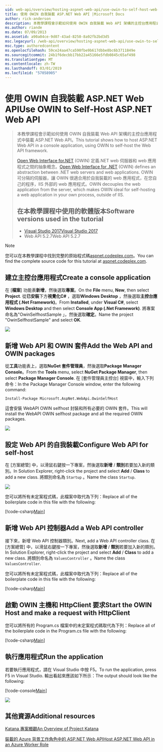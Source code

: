 ```yaml
---
uid: web-api/overview/hosting-aspnet-web-api/use-owin-to-self-host-web-api
title: 使用 OWIN 自我裝載 ASP.NET Web API |Microsoft Docs
author: rick-anderson
description: 本教學課程會示範如何使用 OWIN 自我裝載 Web API 架構的主控台應用程式中裝載 ASP.NET Web API。 Open Web Interface for.NET (OWIN) d...
ms.author: riande
ms.date: 07/09/2013
ms.assetid: a90a04ce-9d07-43ad-8250-8a92fb2bd3d5
msc.legacyurl: /web-api/overview/hosting-aspnet-web-api/use-owin-to-self-host-web-api
msc.type: authoredcontent
ms.openlocfilehash: 59ce24aa47ca590fbe9b617dbbe8bc6b3711849e
ms.sourcegitcommit: 24b1f6decbb17bb22a45166e5fdb0845c65af498
ms.translationtype: MT
ms.contentlocale: zh-TW
ms.lasthandoff: 03/01/2019
ms.locfileid: "57058905"
---
```

<a name="use-owin-to-self-host-aspnet-web-api"></a><span data-ttu-id="3386a-104">使用 OWIN 自我裝載 ASP.NET Web API</span><span class="sxs-lookup"><span data-stu-id="3386a-104">Use OWIN to Self-Host ASP.NET Web API</span></span> 
====================

> <span data-ttu-id="3386a-105">本教學課程會示範如何使用 OWIN 自我裝載 Web API 架構的主控台應用程式中裝載 ASP.NET Web API。</span><span class="sxs-lookup"><span data-stu-id="3386a-105">This tutorial shows how to host ASP.NET Web API in a console application, using OWIN to self-host the Web API framework.</span></span>
>
> <span data-ttu-id="3386a-106">[Open Web Interface for.NET](http://owin.org) (OWIN) 定義.NET web 伺服器和 web 應用程式之間的抽象概念。</span><span class="sxs-lookup"><span data-stu-id="3386a-106">[Open Web Interface for .NET](http://owin.org) (OWIN) defines an abstraction between .NET web servers and web applications.</span></span> <span data-ttu-id="3386a-107">OWIN 可分隔的伺服器，讓 OWIN 很適合用於自我裝載的 web 應用程式，在您自己的程序，IIS 外部的 web 應用程式。</span><span class="sxs-lookup"><span data-stu-id="3386a-107">OWIN decouples the web application from the server, which makes OWIN ideal for self-hosting a web application in your own process, outside of IIS.</span></span>
>
> ## <a name="software-versions-used-in-the-tutorial"></a><span data-ttu-id="3386a-108">在本教學課程中使用的軟體版本</span><span class="sxs-lookup"><span data-stu-id="3386a-108">Software versions used in the tutorial</span></span>
>
>
> - [<span data-ttu-id="3386a-109">Visual Studio 2017</span><span class="sxs-lookup"><span data-stu-id="3386a-109">Visual Studio 2017</span></span>](https://visualstudio.microsoft.com/downloads/) 
> - <span data-ttu-id="3386a-110">Web API 5.2.7</span><span class="sxs-lookup"><span data-stu-id="3386a-110">Web API 5.2.7</span></span>


> [!NOTE]
> <span data-ttu-id="3386a-111">您可以在本教學課程中找到完整的原始程式碼[aspnet.codeplex.com](https://aspnet.codeplex.com/SourceControl/latest#Samples/WebApi/OwinSelfhostSample/ReadMe.txt)。</span><span class="sxs-lookup"><span data-stu-id="3386a-111">You can find the complete source code for this tutorial at [aspnet.codeplex.com](https://aspnet.codeplex.com/SourceControl/latest#Samples/WebApi/OwinSelfhostSample/ReadMe.txt).</span></span>


## <a name="create-a-console-application"></a><span data-ttu-id="3386a-112">建立主控台應用程式</span><span class="sxs-lookup"><span data-stu-id="3386a-112">Create a console application</span></span>

<span data-ttu-id="3386a-113">在 [**檔案**] 功能表**新增**，然後選取**專案**。</span><span class="sxs-lookup"><span data-stu-id="3386a-113">On the **File** menu,  **New**, then select **Project**.</span></span> <span data-ttu-id="3386a-114">從**已安裝**下方**視覺化C#** ，選取**Windows Desktop** ，然後選取**主控台應用程式 (.Net Framework)**。</span><span class="sxs-lookup"><span data-stu-id="3386a-114">From **Installed**, under **Visual C#**, select **Windows Desktop** and then select **Console App (.Net Framework)**.</span></span> <span data-ttu-id="3386a-115">將專案命名為"OwinSelfhostSample 」，然後選取**確定**。</span><span class="sxs-lookup"><span data-stu-id="3386a-115">Name the project "OwinSelfhostSample" and select **OK**.</span></span>

[![](use-owin-to-self-host-web-api/_static/image7.png)](use-owin-to-self-host-web-api/_static/image7.png)

## <a name="add-the-web-api-and-owin-packages"></a><span data-ttu-id="3386a-116">新增 Web API 和 OWIN 套件</span><span class="sxs-lookup"><span data-stu-id="3386a-116">Add the Web API and OWIN packages</span></span>

<span data-ttu-id="3386a-117">從**工具**功能表上，選取**NuGet 套件管理員**，然後選取**Package Manager Console**。</span><span class="sxs-lookup"><span data-stu-id="3386a-117">From the **Tools** menu, select **NuGet Package Manager**, then select **Package Manager Console**.</span></span> <span data-ttu-id="3386a-118">在 [套件管理員主控台] 視窗中，輸入下列命令：</span><span class="sxs-lookup"><span data-stu-id="3386a-118">In the Package Manager Console window, enter the following command:</span></span>

`Install-Package Microsoft.AspNet.WebApi.OwinSelfHost`

<span data-ttu-id="3386a-119">這會安裝 WebAPI OWIN selfhost 封裝和所有必要的 OWIN 套件。</span><span class="sxs-lookup"><span data-stu-id="3386a-119">This will install the WebAPI OWIN selfhost package and all the required OWIN packages.</span></span>

[![](use-owin-to-self-host-web-api/_static/image4.png)](use-owin-to-self-host-web-api/_static/image3.png)

## <a name="configure-web-api-for-self-host"></a><span data-ttu-id="3386a-120">設定 Web API 的自我裝載</span><span class="sxs-lookup"><span data-stu-id="3386a-120">Configure Web API for self-host</span></span>

<span data-ttu-id="3386a-121">在 [方案總管] 中，以滑鼠右鍵按一下專案，然後選取**新增** / **類別**若要加入新的類別。</span><span class="sxs-lookup"><span data-stu-id="3386a-121">In Solution Explorer, right-click the project and select **Add** / **Class** to add a new class.</span></span> <span data-ttu-id="3386a-122">將類別命名為 `Startup` 。</span><span class="sxs-lookup"><span data-stu-id="3386a-122">Name the class `Startup`.</span></span>

![](use-owin-to-self-host-web-api/_static/image5.png)

<span data-ttu-id="3386a-123">您可以將所有未定案程式碼，此檔案中取代為下列：</span><span class="sxs-lookup"><span data-stu-id="3386a-123">Replace all of the boilerplate code in this file with the following:</span></span>

[!code-csharp[Main](use-owin-to-self-host-web-api/samples/sample1.cs)]

## <a name="add-a-web-api-controller"></a><span data-ttu-id="3386a-124">新增 Web API 控制器</span><span class="sxs-lookup"><span data-stu-id="3386a-124">Add a Web API controller</span></span>

<span data-ttu-id="3386a-125">接下來，新增 Web API 控制器類別。</span><span class="sxs-lookup"><span data-stu-id="3386a-125">Next, add a Web API controller class.</span></span> <span data-ttu-id="3386a-126">在 [方案總管] 中，以滑鼠右鍵按一下專案，然後選取**新增** / **類別**若要加入新的類別。</span><span class="sxs-lookup"><span data-stu-id="3386a-126">In Solution Explorer, right-click the project and select **Add** / **Class** to add a new class.</span></span> <span data-ttu-id="3386a-127">將類別命名為 `ValuesController` 。</span><span class="sxs-lookup"><span data-stu-id="3386a-127">Name the class `ValuesController`.</span></span>

<span data-ttu-id="3386a-128">您可以將所有未定案程式碼，此檔案中取代為下列：</span><span class="sxs-lookup"><span data-stu-id="3386a-128">Replace all of the boilerplate code in this file with the following:</span></span>

[!code-csharp[Main](use-owin-to-self-host-web-api/samples/sample2.cs)]

## <a name="start-the-owin-host-and-make-a-request-with-httpclient"></a><span data-ttu-id="3386a-129">啟動 OWIN 主機和 HttpClient 要求</span><span class="sxs-lookup"><span data-stu-id="3386a-129">Start the OWIN Host and make a request with HttpClient</span></span>

<span data-ttu-id="3386a-130">您可以將所有的 Program.cs 檔案中的未定案程式碼取代為下列：</span><span class="sxs-lookup"><span data-stu-id="3386a-130">Replace all of the boilerplate code in the Program.cs file with the following:</span></span>

[!code-csharp[Main](use-owin-to-self-host-web-api/samples/sample3.cs)]

## <a name="run-the-application"></a><span data-ttu-id="3386a-131">執行應用程式</span><span class="sxs-lookup"><span data-stu-id="3386a-131">Run the application</span></span>

<span data-ttu-id="3386a-132">若要執行應用程式，請在 Visual Studio 中按 F5。</span><span class="sxs-lookup"><span data-stu-id="3386a-132">To run the application, press F5 in Visual Studio.</span></span> <span data-ttu-id="3386a-133">輸出看起來應該如下所示：</span><span class="sxs-lookup"><span data-stu-id="3386a-133">The output should look like the following:</span></span>

[!code-console[Main](use-owin-to-self-host-web-api/samples/sample4.cmd)]

![](use-owin-to-self-host-web-api/_static/image6.png)

## <a name="additional-resources"></a><span data-ttu-id="3386a-134">其他資源</span><span class="sxs-lookup"><span data-stu-id="3386a-134">Additional resources</span></span>

[<span data-ttu-id="3386a-135">Katana 專案概觀</span><span class="sxs-lookup"><span data-stu-id="3386a-135">An Overview of Project Katana</span></span>](../../../aspnet/overview/owin-and-katana/an-overview-of-project-katana.md)

[<span data-ttu-id="3386a-136">裝載的 Azure 背景工作角色中的 ASP.NET Web API</span><span class="sxs-lookup"><span data-stu-id="3386a-136">Host ASP.NET Web API in an Azure Worker Role</span></span>](host-aspnet-web-api-in-an-azure-worker-role.md)
